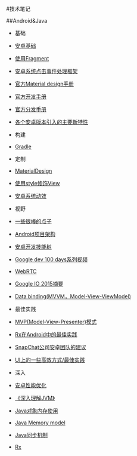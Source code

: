 #技术笔记

##Android&Java
+  基础
  +  [安卓基础](Android&Java/AndroidBasic.md)
  +  [使用Fragment](Android&Java/Fragments.md)
  +  [安卓系统点击事件处理框架](Android&Java/AndroidTouchSystem.md)
  +  [官方Material design手册](Android&Java/AndroidOfficialMaterialDesignGuild.md)
  +  [官方开发手册](Android&Java/AndroidOfficialDevelopGuild.md)
  +  [官方分发手册](Android&Java/AndroidOfficialDistributeGuild.md)
  +  [各个安卓版本引入的主要新特性](Android&Java/NewInAndroid.md)  
  
+  构建
  +  [Gradle](Android&Java/Gradle.md)
  
+  定制
  +  [MaterialDesign](Android&Java/MaterialDesign.md)
  +  [使用style修饰View](Android&Java/StylingViews.md)
  +  [安卓系统动效](Android&Java/AndroidAnimation.md)
  
+  视野
  +  [一些很棒的点子](Android&Java/CoolIdea.md)
  +  [Android项目架构](Android&Java/AndroidProjectArch.md)
  +  [安卓开发技能树](Android&Java/AndroidDevSkillTree.md)
  +  [Google dev 100 days系列视频](Android&Java/GoogleDev100Days.md)
  +  [WebRTC](Android&Java/WebRTC.md)
  +  [Google IO 2015摘要](Android&Java/GoogleIO2015.md)
  +  [Data binding(MVVM，Model-View-ViewModel)](Android&Java/MVVM.md)
  
+  最佳实践
  +  [MVP(Model-View-Presenter)模式](Android&Java/MVP.md)
  +  [Rx在Android中的最佳实践](Android&Java/RxAndroidBestPractice.md)
  +  [SnapChat公司安卓团队的建议](https://github.com/futurice/android-best-practices)
  +  [UI上的一些高效方式/最佳实践](https://github.com/pedrovgs/EffectiveAndroidUI)
  
+  深入
  +  [安卓性能优化](Android&Java/AndroidPerformancePatterns.md)
  +  [《深入理解JVM》](Android&Java/InsideJVM.md)
  +  [Java对象内存使用](Android&Java/JavaObjectMemoryUsage.md)
  +  [Java Memory model](Android&Java/JSR133.md)
  +  [Java同步机制](Android&Java/JavaSynchronization.md)
  +  [Rx](Android&Java/Rx.md)
  